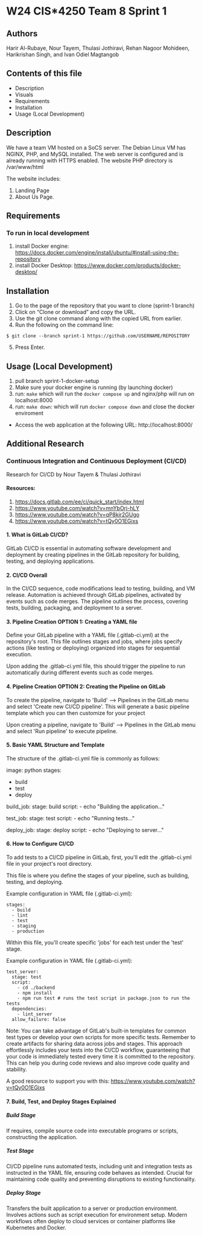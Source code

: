 # W24 CIS*4250 Team 8 Sprint 1

## Authors
 Harir Al-Rubaye, Nour Tayem, Thulasi Jothiravi, Rehan Nagoor Mohideen, Harikrishan Singh, and Ivan Odiel Magtangob 

## Contents of this file
 * Description
 * Visuals
 * Requirements
 * Installation 
 * Usage (Local Development)

## Description
We have a team VM hosted on a SoCS server. The Debian Linux VM has NGINX, PHP,
and MySQL installed. The web server is configured and is already running with HTTPS
enabled. The website PHP directory is /var/www/html

The website includes: 
1. Landing Page
2. About Us Page. 

## Requirements 

### To run in local development 
1. install Docker engine: https://docs.docker.com/engine/install/ubuntu/#install-using-the-repository
2. install Docker Desktop: https://www.docker.com/products/docker-desktop/

## Installation
1. Go to the page of the repository that you want to clone (sprint-1 branch) 
2. Click on “Clone or download” and copy the URL.
3. Use the git clone command along with the copied URL from earlier.
4. Run the following on the command line: 

```
$ git clone --branch sprint-1 https://github.com/USERNAME/REPOSITORY
```
5. Press Enter.

## Usage (Local Development)
1. pull branch sprint-1-docker-setup
2. Make sure your docker engine is running (by launching docker)
3. run: `make` which will run the `docker compose up` and nginx/php will run on localhost:8000
4. run: `make down`: which will run `docker compose down` and close the docker enviroment 

 * Access the web application at the following URL: http://localhost:8000/


## Additional Research

### Continuous Integration and Continuous Deployment (CI/CD)
Research for CI/CD by Nour Tayem & Thulasi Jothiravi

#### Resources:
1. https://docs.gitlab.com/ee/ci/quick_start/index.html
1. https://www.youtube.com/watch?v=mnYbOrj-hLY
1. https://www.youtube.com/watch?v=qP8kir2GUgo
1. https://www.youtube.com/watch?v=tQy0O1EGixs



#### 1. What is GitLab CI/CD?
GitLab CI/CD is essential in automating software development and deployment by creating pipelines in the GitLab repository for building, testing, and deploying applications.


#### 2. CI/CD Overall

In the CI/CD sequence, code modifications lead to testing, building, and VM release. Automation is achieved through GitLab pipelines, activated by events such as code merges. The pipeline outlines the process, covering tests, building, packaging, and deployment to a server.



#### 3. Pipeline Creation OPTION 1: Creating a YAML file

Define your GitLab pipeline with a YAML file (.gitlab-ci.yml) at the repository's root. This file outlines stages and jobs, where jobs specify actions (like testing or deploying) organized into stages for sequential execution.

Upon adding the .gitlab-ci.yml file, this should trigger the pipeline to run automatically during different events such as code merges.


#### 4. Pipeline Creation OPTION 2: Creating the Pipeline on GitLab

To create the pipeline, navigate to 'Build' --> Pipelines in the GitLab menu and select 'Create new CI/CD pipeline'. This will generate a basic pipeline template which you can then customize for your project

Upon creating a pipeline, navigate to 'Build' --> Pipelines in the GitLab menu and select 'Run pipeline' to execute pipeline.


#### 5. Basic YAML Structure and Template

The structure of the .gitlab-ci.yml file is commonly as follows:

image: python
stages:
  - build
  - test
  - deploy

build_job:
  stage: build
  script:
    - echo "Building the application..."

test_job:
  stage: test
  script:
    - echo "Running tests..."

deploy_job:
  stage: deploy
  script:
    - echo "Deploying to server..."


#### 6. How to Configure CI/CD

To add tests to a CI/CD pipeline in GitLab, first, you'll edit the .gitlab-ci.yml file in your project's root directory. 

This file is where you define the stages of your pipeline, such as building, testing, and deploying. 

Example configuration in YAML file (.gitlab-ci.yml):

```
stages:
  - build
  - lint
  - test
  - staging
  - production
```



Within this file, you'll create specific 'jobs' for each test under the 'test' stage.


Example configuration in YAML file (.gitlab-ci.yml):

```
test_server:
  stage: test
  script:
    - cd ./backend
    - npm install
    - npm run test # runs the test script in package.json to run the tests
  dependencies:
    - lint_server
  allow_failure: false
```


Note: You can take advantage of GitLab's built-in templates for common test types or develop your own scripts for more specific tests. Remember to create artifacts for sharing data across jobs and stages. This approach effortlessly includes your tests into the CI/CD workflow, guaranteeing that your code is immediately tested every time it is committed to the repository. This can help you during code reviews and also improve code quality and stability.

A good resource to support you with this: https://www.youtube.com/watch?v=tQy0O1EGixs 



#### 7. Build, Test, and Deploy Stages Explained

##### Build Stage

If requires, compile source code into executable programs or scripts, constructing the application.

##### Test Stage

CI/CD pipeline runs automated tests, including unit and integration tests as instructed in the YAML file, ensuring code behaves as intended. Crucial for maintaining code quality and preventing disruptions to existing functionality.

##### Deploy Stage

Transfers the built application to a server or production environment. Involves actions such as script execution for environment setup. Modern workflows often deploy to cloud services or container platforms like Kubernetes and Docker.

